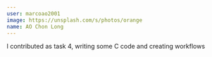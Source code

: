 ```yaml
---
user: marcoao2001
image: https://unsplash.com/s/photos/orange
name: AO Chon Long
---
```

I contributed as task 4, writing some C code and creating workflows
